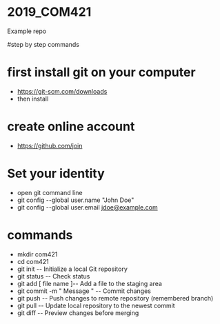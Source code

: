 # 2019_COM421
Example repo

#step by step commands

# first install git on your computer
- https://git-scm.com/downloads
- then install


# create online account
- https://github.com/join

# Set your identity
- open git command line
- git config --global user.name "John Doe"
- git config --global user.email jdoe@example.com

# commands
- mkdir com421
- cd com421
- git init -- Initialize a local Git repository
- git status -- Check status
- git add [ file name ]-- Add a file to the staging area
- git commit -m " Message " -- Commit changes
- git push -- Push changes to remote repository (remembered branch)
- git pull -- Update local repository to the newest commit
- git diff -- Preview changes before merging
